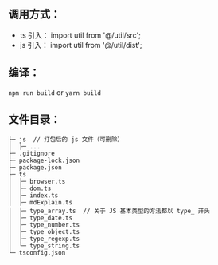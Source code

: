 ## 调用方式：
- ts 引入： import util from '@/util/src';
- js 引入： import util from '@/util/dist';

## 编译：
`npm run build` or `yarn build`

## 文件目录：
```
├─ js  // 打包后的 js 文件（可删除）
│  ├─ ...
├─ .gitignore
├─ package-lock.json
├─ package.json
├─ ts
│  ├─ browser.ts
│  ├─ dom.ts
│  ├─ index.ts
│  ├─ mdExplain.ts
│  ├─ type_array.ts  // 关于 JS 基本类型的方法都以 type_ 开头
│  ├─ type_date.ts
│  ├─ type_number.ts
│  ├─ type_object.ts
│  ├─ type_regexp.ts
│  └─ type_string.ts
└─ tsconfig.json

```